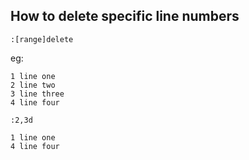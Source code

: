## How to delete specific line numbers

```
:[range]delete
```

eg:
```
1 line one
2 line two
3 line three
4 line four
```
`:2,3d`
```
1 line one
4 line four
```
